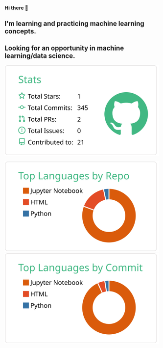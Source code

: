 ### Hi there 👋


## I'm learning and practicing machine learning concepts.

## Looking for an opportunity in machine learning/data science.


[![](https://raw.githubusercontent.com/hariprasath-v/profile-summary/master/profile-summary-card-output/vue/3-stats.svg)](https://github.com/vn7n24fzkq/github-profile-summary-cards) 


[![](https://raw.githubusercontent.com/hariprasath-v/profile-summary/master/profile-summary-card-output/vue/1-repos-per-language.svg)](https://github.com/vn7n24fzkq/github-profile-summary-cards) [![](https://raw.githubusercontent.com/hariprasath-v/profile-summary/master/profile-summary-card-output/vue/2-most-commit-language.svg)](https://github.com/vn7n24fzkq/github-profile-summary-cards)





<!--
**hariprasath-v/hariprasath-v** is a ✨ _special_ ✨ repository because its `README.md` (this file) appears on your GitHub profile.

Here are some ideas to get you started:

- 🔭 I’m currently working on ...
- 🌱 I’m currently learning ...
- 👯 I’m looking to collaborate on ...
- 🤔 I’m looking for help with ...
- 💬 Ask me about ...
- 📫 How to reach me: ...
- 😄 Pronouns: ...
- ⚡ Fun fact: ...
-->
